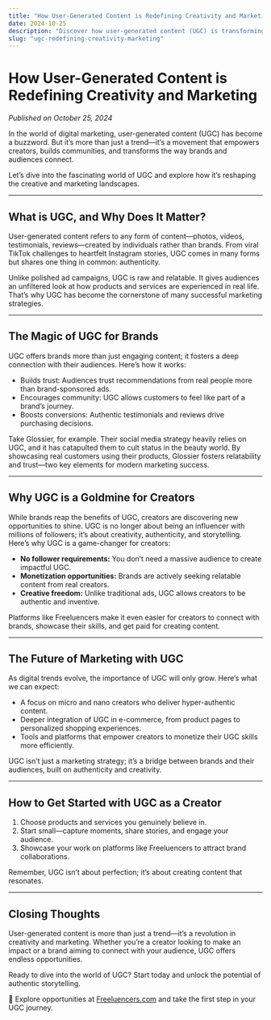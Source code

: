 ```yaml
---
title: "How User-Generated Content is Redefining Creativity and Marketing"
date: 2024-10-25
description: "Discover how user-generated content (UGC) is transforming marketing strategies and empowering creators in the digital age."
slug: "ugc-redefining-creativity-marketing"
---
```


# How User-Generated Content is Redefining Creativity and Marketing

*Published on October 25, 2024*

In the world of digital marketing, user-generated content (UGC) has become a buzzword. But it’s more than just a trend—it’s a movement that empowers creators, builds communities, and transforms the way brands and audiences connect.

Let’s dive into the fascinating world of UGC and explore how it’s reshaping the creative and marketing landscapes.

---

## What is UGC, and Why Does It Matter?

User-generated content refers to any form of content—photos, videos, testimonials, reviews—created by individuals rather than brands. From viral TikTok challenges to heartfelt Instagram stories, UGC comes in many forms but shares one thing in common: authenticity.

Unlike polished ad campaigns, UGC is raw and relatable. It gives audiences an unfiltered look at how products and services are experienced in real life. That’s why UGC has become the cornerstone of many successful marketing strategies.

---

## The Magic of UGC for Brands

UGC offers brands more than just engaging content; it fosters a deep connection with their audiences. Here’s how it works:

- Builds trust: Audiences trust recommendations from real people more than brand-sponsored ads.
- Encourages community: UGC allows customers to feel like part of a brand’s journey.
- Boosts conversions: Authentic testimonials and reviews drive purchasing decisions.

Take Glossier, for example. Their social media strategy heavily relies on UGC, and it has catapulted them to cult status in the beauty world. By showcasing real customers using their products, Glossier fosters relatability and trust—two key elements for modern marketing success.

---

## Why UGC is a Goldmine for Creators

While brands reap the benefits of UGC, creators are discovering new opportunities to shine. UGC is no longer about being an influencer with millions of followers; it’s about creativity, authenticity, and storytelling. Here’s why UGC is a game-changer for creators:

- **No follower requirements:** You don’t need a massive audience to create impactful UGC.
- **Monetization opportunities:** Brands are actively seeking relatable content from real creators.
- **Creative freedom:** Unlike traditional ads, UGC allows creators to be authentic and inventive.

Platforms like Freeluencers make it even easier for creators to connect with brands, showcase their skills, and get paid for creating content.

---

## The Future of Marketing with UGC

As digital trends evolve, the importance of UGC will only grow. Here’s what we can expect:

- A focus on micro and nano creators who deliver hyper-authentic content.
- Deeper integration of UGC in e-commerce, from product pages to personalized shopping experiences.
- Tools and platforms that empower creators to monetize their UGC skills more efficiently.

UGC isn’t just a marketing strategy; it’s a bridge between brands and their audiences, built on authenticity and creativity.

---

## How to Get Started with UGC as a Creator

1. Choose products and services you genuinely believe in.
2. Start small—capture moments, share stories, and engage your audience.
3. Showcase your work on platforms like Freeluencers to attract brand collaborations.

Remember, UGC isn’t about perfection; it’s about creating content that resonates.

---

## Closing Thoughts

User-generated content is more than just a trend—it’s a revolution in creativity and marketing. Whether you’re a creator looking to make an impact or a brand aiming to connect with your audience, UGC offers endless opportunities.

Ready to dive into the world of UGC? Start today and unlock the potential of authentic storytelling.

🚀 Explore opportunities at [Freeluencers.com](https://freeluencers.com) and take the first step in your UGC journey.
